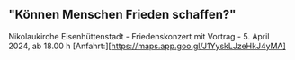 ## "Können Menschen Frieden schaffen?"
Nikolaukirche Eisenhüttenstadt - Friedenskonzert mit Vortrag - 5. April 2024, ab 18.00 h
[Anfahrt:][https://maps.app.goo.gl/J1YyskLJzeHkJ4yMA]
